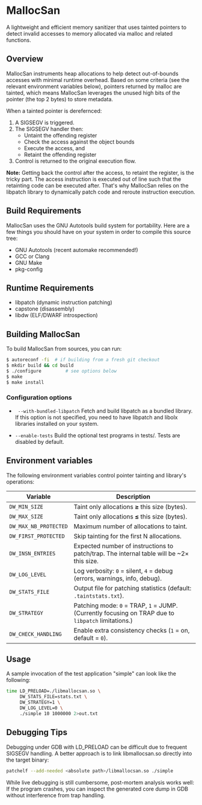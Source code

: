 
# MallocSan
A lightweight and efficient memory sanitizer that uses tainted pointers to
detect invalid accesses to memory allocated via malloc and related functions.

## Overview
MallocSan instruments heap allocations to help detect out-of-bounds accesses
with minimal runtime overhead. Based on some criteria (see the relevant
environment variables below), pointers returned by malloc are tainted, which
means MallocSan leverages the unused high bits of the pointer (the top 2 bytes)
to store metadata.

When a tainted pointer is derefernced:
1. A SIGSEGV is triggered.
2. The SIGSEGV handler then:
   - Untaint the offending register
   - Check the access against the object bounds
   - Execute the access, and
   - Retaint the offending register
3. Control is returned to the original execution flow.

**Note:** Getting back the control after the access, to retaint the register,
is the tricky part. The access instruction is executed out of line such that
the retainting code can be executed after. That's why MallocSan relies on the
libpatch library to dynamically patch code and reroute instruction execution.

## Build Requirements
MallocSan uses the GNU Autotools build system for portability. Here are a few
things you should have on your system in order to compile this source tree:

  - GNU Autotools  (recent automake recommended!)
  - GCC or Clang
  - GNU Make
  - pkg-config

## Runtime Requirements
- libpatch (dynamic instruction patching)
- capstone (disassembly)
- libdw (ELF/DWARF introspection)

## Building MallocSan
To build MallocSan from sources, you can run:

```sh
$ autoreconf -fi  # if building from a fresh git checkout
$ mkdir build && cd build
$ ./configure         # see options below
$ make
$ make install
```

### Configuration options
- ``` --with-bundled-libpatch```
Fetch and build libpatch as a bundled library. If this option is not specified, you need to have libpatch and libolx libraries installed on your system.

- ``` --enable-tests ```
Build the optional test programs in tests/. Tests are disabled by default.

## Environment variables

The following environment variables control pointer tainting and library's operations:

| Variable              | Description                                                                                        |
| --------------------- | -------------------------------------------------------------------------------------------------- |
| `DW_MIN_SIZE`         | Taint only allocations **≥** this size (bytes).                                                    |
| `DW_MAX_SIZE`         | Taint only allocations **≤** this size (bytes).                                                    |
| `DW_MAX_NB_PROTECTED` | Maximum number of allocations to taint.                                                            |
| `DW_FIRST_PROTECTED`  | Skip tainting for the first N allocations.                                                         |
| `DW_INSN_ENTRIES`     | Expected number of instructions to patch/trap. The internal table will be \~2× this size.          |
| `DW_LOG_LEVEL`        | Log verbosity: `0` = silent, `4` = debug (errors, warnings, info, debug).                          |
| `DW_STATS_FILE`       | Output file for patching statistics (default: `.taintstats.txt`).                                  |
| `DW_STRATEGY`         | Patching mode: `0` = TRAP, `1` = JUMP. (Currently focusing on TRAP due to `libpatch` limitations.) |
| `DW_CHECK_HANDLING`   | Enable extra consistency checks (`1` = on, default = `0`).                                         |


## Usage
A sample invocation of the test application "simple" can look like the following:

```bash
time LD_PRELOAD=./libmallocsan.so \
     DW_STATS_FILE=stats.txt \
     DW_STRATEGY=1 \
     DW_LOG_LEVEL=0 \
     ./simple 10 1000000 2>out.txt
```
## Debugging Tips
Debugging under GDB with LD_PRELOAD can be difficult due to frequent SIGSEGV
handling. A better approach is to link libmallocsan.so directly into the target
binary:

```bash
patchelf --add-needed <absolute path>/libmallocsan.so ./simple
```

While live debugging is still cumbersome, post-mortem analysis works well:
If the program crashes, you can inspect the generated core dump in GDB without
interference from trap handling.

